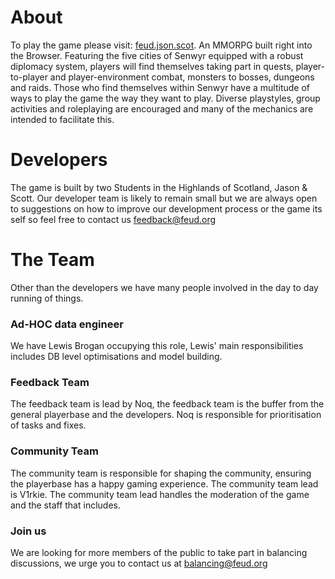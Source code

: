 # About

To play the game please visit: [feud.json.scot](https://www.feud.json.scot).
An MMORPG built right into the Browser.
Featuring the five cities of Senwyr equipped with a robust diplomacy system, players will find themselves taking part in quests, player-to-player and player-environment combat, monsters to bosses, dungeons and raids.
Those who find themselves within Senwyr have a multitude of ways to play the game the way they want to play. Diverse playstyles, group activities and roleplaying are encouraged and many of the mechanics are intended to facilitate this.

# Developers

The game is built by two Students in the Highlands of Scotland, Jason & Scott. 
Our developer team is likely to remain small but we are always open to suggestions on how to improve our development process or the game its self so feel free to contact us feedback@feud.org

# The Team

Other than the developers we have many people involved in the day to day running of things.

### Ad-HOC data engineer
We have Lewis Brogan occupying this role, Lewis' main responsibilities includes DB level optimisations and model building.

### Feedback Team
The feedback team is lead by Noq, the feedback team is the buffer from the general playerbase and the developers. Noq is responsible for prioritisation of tasks and fixes.

### Community Team
The community team is responsible for shaping the community, ensuring the playerbase has a happy gaming experience. The community team lead is V1rkie. The community team lead handles the moderation of the game and the staff that includes.


### Join us
We are looking for more members of the public to take part in balancing discussions, we urge you to contact us at balancing@feud.org